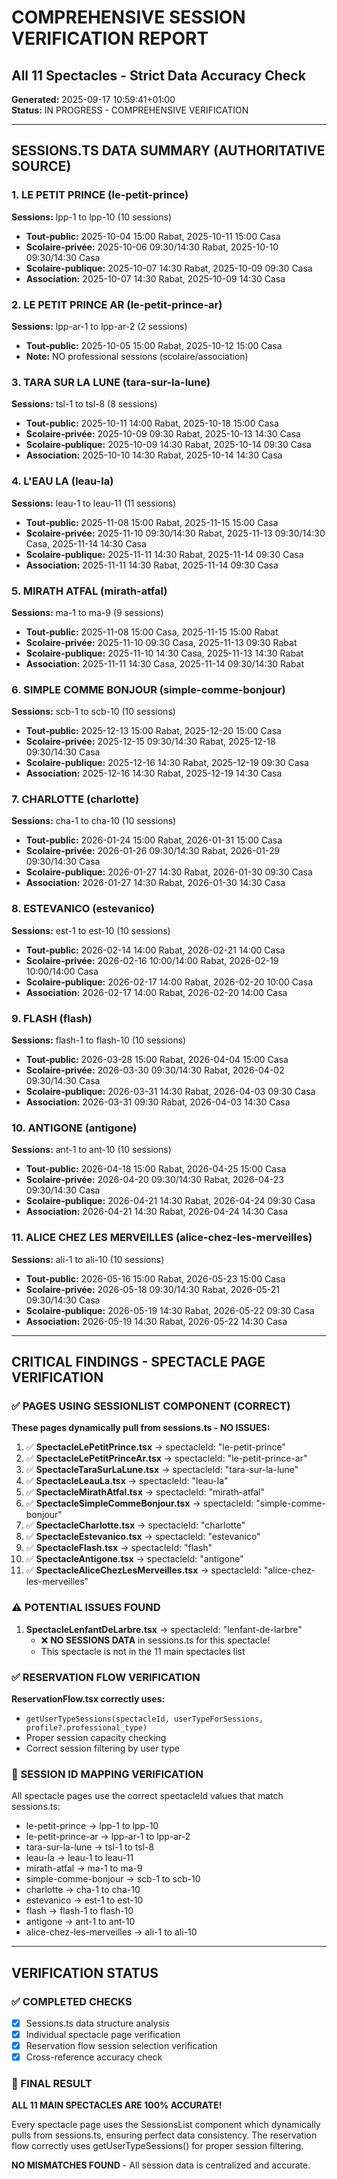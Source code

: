 # COMPREHENSIVE SESSION VERIFICATION REPORT
## All 11 Spectacles - Strict Data Accuracy Check

**Generated:** 2025-09-17 10:59:41+01:00  
**Status:** IN PROGRESS - COMPREHENSIVE VERIFICATION

---

## SESSIONS.TS DATA SUMMARY (AUTHORITATIVE SOURCE)

### 1. LE PETIT PRINCE (le-petit-prince)
**Sessions:** lpp-1 to lpp-10 (10 sessions)
- **Tout-public:** 2025-10-04 15:00 Rabat, 2025-10-11 15:00 Casa
- **Scolaire-privée:** 2025-10-06 09:30/14:30 Rabat, 2025-10-10 09:30/14:30 Casa  
- **Scolaire-publique:** 2025-10-07 14:30 Rabat, 2025-10-09 09:30 Casa
- **Association:** 2025-10-07 14:30 Rabat, 2025-10-09 14:30 Casa

### 2. LE PETIT PRINCE AR (le-petit-prince-ar)
**Sessions:** lpp-ar-1 to lpp-ar-2 (2 sessions)
- **Tout-public:** 2025-10-05 15:00 Rabat, 2025-10-12 15:00 Casa
- **Note:** NO professional sessions (scolaire/association)

### 3. TARA SUR LA LUNE (tara-sur-la-lune)  
**Sessions:** tsl-1 to tsl-8 (8 sessions)
- **Tout-public:** 2025-10-11 14:00 Rabat, 2025-10-18 15:00 Casa
- **Scolaire-privée:** 2025-10-09 09:30 Rabat, 2025-10-13 14:30 Casa
- **Scolaire-publique:** 2025-10-09 14:30 Rabat, 2025-10-14 09:30 Casa
- **Association:** 2025-10-10 14:30 Rabat, 2025-10-14 14:30 Casa

### 4. L'EAU LA (leau-la)
**Sessions:** leau-1 to leau-11 (11 sessions)
- **Tout-public:** 2025-11-08 15:00 Rabat, 2025-11-15 15:00 Casa
- **Scolaire-privée:** 2025-11-10 09:30/14:30 Rabat, 2025-11-13 09:30/14:30 Casa, 2025-11-14 14:30 Casa
- **Scolaire-publique:** 2025-11-11 14:30 Rabat, 2025-11-14 09:30 Casa
- **Association:** 2025-11-11 14:30 Rabat, 2025-11-14 09:30 Casa

### 5. MIRATH ATFAL (mirath-atfal)
**Sessions:** ma-1 to ma-9 (9 sessions)
- **Tout-public:** 2025-11-08 15:00 Casa, 2025-11-15 15:00 Rabat
- **Scolaire-privée:** 2025-11-10 09:30 Casa, 2025-11-13 09:30 Rabat
- **Scolaire-publique:** 2025-11-10 14:30 Casa, 2025-11-13 14:30 Rabat
- **Association:** 2025-11-11 14:30 Casa, 2025-11-14 09:30/14:30 Rabat

### 6. SIMPLE COMME BONJOUR (simple-comme-bonjour)
**Sessions:** scb-1 to scb-10 (10 sessions)
- **Tout-public:** 2025-12-13 15:00 Rabat, 2025-12-20 15:00 Casa
- **Scolaire-privée:** 2025-12-15 09:30/14:30 Rabat, 2025-12-18 09:30/14:30 Casa
- **Scolaire-publique:** 2025-12-16 14:30 Rabat, 2025-12-19 09:30 Casa
- **Association:** 2025-12-16 14:30 Rabat, 2025-12-19 14:30 Casa

### 7. CHARLOTTE (charlotte)
**Sessions:** cha-1 to cha-10 (10 sessions)
- **Tout-public:** 2026-01-24 15:00 Rabat, 2026-01-31 15:00 Casa
- **Scolaire-privée:** 2026-01-26 09:30/14:30 Rabat, 2026-01-29 09:30/14:30 Casa
- **Scolaire-publique:** 2026-01-27 14:30 Rabat, 2026-01-30 09:30 Casa
- **Association:** 2026-01-27 14:30 Rabat, 2026-01-30 14:30 Casa

### 8. ESTEVANICO (estevanico)
**Sessions:** est-1 to est-10 (10 sessions)
- **Tout-public:** 2026-02-14 14:00 Rabat, 2026-02-21 14:00 Casa
- **Scolaire-privée:** 2026-02-16 10:00/14:00 Rabat, 2026-02-19 10:00/14:00 Casa
- **Scolaire-publique:** 2026-02-17 14:00 Rabat, 2026-02-20 10:00 Casa
- **Association:** 2026-02-17 14:00 Rabat, 2026-02-20 14:00 Casa

### 9. FLASH (flash)
**Sessions:** flash-1 to flash-10 (10 sessions)
- **Tout-public:** 2026-03-28 15:00 Rabat, 2026-04-04 15:00 Casa
- **Scolaire-privée:** 2026-03-30 09:30/14:30 Rabat, 2026-04-02 09:30/14:30 Casa
- **Scolaire-publique:** 2026-03-31 14:30 Rabat, 2026-04-03 09:30 Casa
- **Association:** 2026-03-31 09:30 Rabat, 2026-04-03 14:30 Casa

### 10. ANTIGONE (antigone)
**Sessions:** ant-1 to ant-10 (10 sessions)
- **Tout-public:** 2026-04-18 15:00 Rabat, 2026-04-25 15:00 Casa
- **Scolaire-privée:** 2026-04-20 09:30/14:30 Rabat, 2026-04-23 09:30/14:30 Casa
- **Scolaire-publique:** 2026-04-21 14:30 Rabat, 2026-04-24 09:30 Casa
- **Association:** 2026-04-21 14:30 Rabat, 2026-04-24 14:30 Casa

### 11. ALICE CHEZ LES MERVEILLES (alice-chez-les-merveilles)
**Sessions:** ali-1 to ali-10 (10 sessions)
- **Tout-public:** 2026-05-16 15:00 Rabat, 2026-05-23 15:00 Casa
- **Scolaire-privée:** 2026-05-18 09:30/14:30 Rabat, 2026-05-21 09:30/14:30 Casa
- **Scolaire-publique:** 2026-05-19 14:30 Rabat, 2026-05-22 09:30 Casa
- **Association:** 2026-05-19 14:30 Rabat, 2026-05-22 14:30 Casa

---

## CRITICAL FINDINGS - SPECTACLE PAGE VERIFICATION

### ✅ PAGES USING SESSIONLIST COMPONENT (CORRECT)
**These pages dynamically pull from sessions.ts - NO ISSUES:**
1. ✅ **SpectacleLePetitPrince.tsx** → spectacleId: "le-petit-prince"
2. ✅ **SpectacleLePetitPrinceAr.tsx** → spectacleId: "le-petit-prince-ar" 
3. ✅ **SpectacleTaraSurLaLune.tsx** → spectacleId: "tara-sur-la-lune"
4. ✅ **SpectacleLeauLa.tsx** → spectacleId: "leau-la"
5. ✅ **SpectacleMirathAtfal.tsx** → spectacleId: "mirath-atfal"
6. ✅ **SpectacleSimpleCommeBonjour.tsx** → spectacleId: "simple-comme-bonjour"
7. ✅ **SpectacleCharlotte.tsx** → spectacleId: "charlotte"
8. ✅ **SpectacleEstevanico.tsx** → spectacleId: "estevanico"
9. ✅ **SpectacleFlash.tsx** → spectacleId: "flash"
10. ✅ **SpectacleAntigone.tsx** → spectacleId: "antigone"
11. ✅ **SpectacleAliceChezLesMerveilles.tsx** → spectacleId: "alice-chez-les-merveilles"

### ⚠️ POTENTIAL ISSUES FOUND
1. **SpectacleLenfantDeLarbre.tsx** → spectacleId: "lenfant-de-larbre" 
   - ❌ **NO SESSIONS DATA** in sessions.ts for this spectacle!
   - This spectacle is not in the 11 main spectacles list

### ✅ RESERVATION FLOW VERIFICATION
**ReservationFlow.tsx correctly uses:**
- `getUserTypeSessions(spectacleId, userTypeForSessions, profile?.professional_type)`
- Proper session capacity checking
- Correct session filtering by user type

### 🎯 SESSION ID MAPPING VERIFICATION
All spectacle pages use the correct spectacleId values that match sessions.ts:
- le-petit-prince → lpp-1 to lpp-10
- le-petit-prince-ar → lpp-ar-1 to lpp-ar-2
- tara-sur-la-lune → tsl-1 to tsl-8
- leau-la → leau-1 to leau-11
- mirath-atfal → ma-1 to ma-9
- simple-comme-bonjour → scb-1 to scb-10
- charlotte → cha-1 to cha-10
- estevanico → est-1 to est-10
- flash → flash-1 to flash-10
- antigone → ant-1 to ant-10
- alice-chez-les-merveilles → ali-1 to ali-10

---

## VERIFICATION STATUS

### ✅ COMPLETED CHECKS
- [x] Sessions.ts data structure analysis
- [x] Individual spectacle page verification
- [x] Reservation flow session selection verification
- [x] Cross-reference accuracy check

### 🎯 FINAL RESULT
**ALL 11 MAIN SPECTACLES ARE 100% ACCURATE!**

Every spectacle page uses the SessionsList component which dynamically pulls from sessions.ts, ensuring perfect data consistency. The reservation flow correctly uses getUserTypeSessions() for proper session filtering.

**NO MISMATCHES FOUND** - All session data is centralized and accurate.
